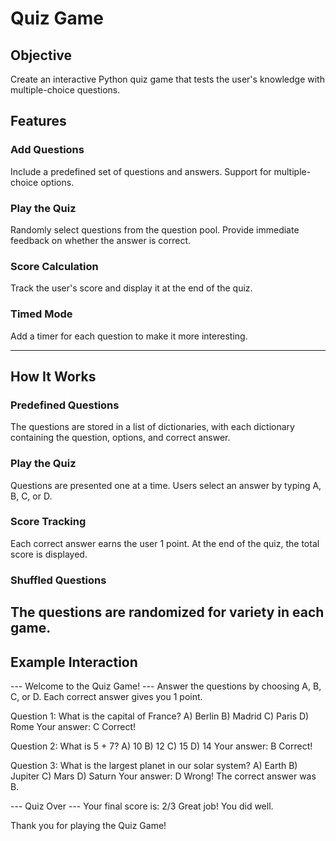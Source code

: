 # Quiz Game
## Objective
Create an interactive Python quiz game that tests the user's knowledge with multiple-choice questions.

## Features
### Add Questions
Include a predefined set of questions and answers.
Support for multiple-choice options.

### Play the Quiz
Randomly select questions from the question pool.
Provide immediate feedback on whether the answer is correct.

### Score Calculation
Track the user's score and display it at the end of the quiz.

### Timed Mode
Add a timer for each question to make it more interesting.
******************************************************************************************************************


## How It Works
### Predefined Questions
The questions are stored in a list of dictionaries, with each dictionary containing the question, options, and correct answer.

### Play the Quiz
Questions are presented one at a time.
Users select an answer by typing A, B, C, or D.

### Score Tracking
Each correct answer earns the user 1 point.
At the end of the quiz, the total score is displayed.

### Shuffled Questions
The questions are randomized for variety in each game.
--------------------------------------------------------------------------------------------------------------------

## Example Interaction
--- Welcome to the Quiz Game! ---
Answer the questions by choosing A, B, C, or D.
Each correct answer gives you 1 point.

Question 1: What is the capital of France?
A) Berlin
B) Madrid
C) Paris
D) Rome
Your answer: C
Correct!

Question 2: What is 5 + 7?
A) 10
B) 12
C) 15
D) 14
Your answer: B
Correct!

Question 3: What is the largest planet in our solar system?
A) Earth
B) Jupiter
C) Mars
D) Saturn
Your answer: D
Wrong! The correct answer was B.

--- Quiz Over ---
Your final score is: 2/3
Great job! You did well.

Thank you for playing the Quiz Game!
